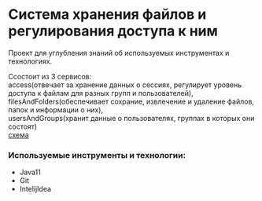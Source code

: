 # Система хранения файлов и регулирования доступа к ним

Проект для углубления знаний об используемых инструментах и технологиях.


Ссостоит из 3 сервисов:  
access(отвечает за хранение данных о сессиях, регулирует уровень доступа к файлам для разных групп и пользователей),  
filesAndFolders(обеспечивает сохрание, извлечение и удаление файлов, папок и информации о них),  
usersAndGroups(хранит данные о пользователях, группах в которых они состоят)  
[схема](pet.png)

### Используемые инструменты и технологии:

+ Java11
+ Git
+ IntelijIdea